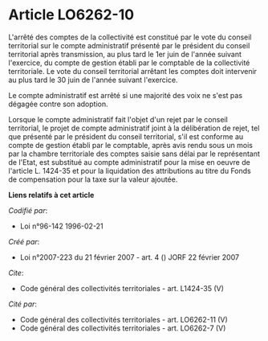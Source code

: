 # Article LO6262-10

L'arrêté des comptes de la collectivité est constitué par le vote du conseil territorial sur le compte administratif présenté
par le président du conseil territorial après transmission, au plus tard le 1er juin de l'année suivant l'exercice, du compte
de gestion établi par le comptable de la collectivité territoriale. Le vote du conseil territorial arrêtant les comptes doit
intervenir au plus tard le 30 juin de l'année suivant l'exercice. 

Le compte administratif est arrêté si une majorité des voix ne s'est pas dégagée contre son adoption. 

Lorsque le compte administratif fait l'objet d'un rejet par le conseil territorial, le projet de compte administratif joint à
la délibération de rejet, tel que présenté par le président du conseil territorial, s'il est conforme au compte de gestion
établi par le comptable, après avis rendu sous un mois par la chambre territoriale des comptes saisie sans délai par le
représentant de l'Etat, est substitué au compte administratif pour la mise en oeuvre de l'article L. 1424-35 et pour la
liquidation des attributions au titre du Fonds de compensation pour la taxe sur la valeur ajoutée.

**Liens relatifs à cet article**

_Codifié par_:

  - Loi n°96-142 1996-02-21

_Créé par_:

  - Loi n°2007-223 du 21 février 2007 - art. 4 () JORF 22 février 2007

_Cite_:

  - Code général des collectivités territoriales - art. L1424-35 (V)

_Cité par_:

  - Code général des collectivités territoriales - art. LO6262-11 (V)
  - Code général des collectivités territoriales - art. LO6262-7 (V)
